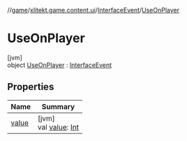 //[game](../../../../index.md)/[xlitekt.game.content.ui](../../index.md)/[InterfaceEvent](../index.md)/[UseOnPlayer](index.md)

# UseOnPlayer

[jvm]\
object [UseOnPlayer](index.md) : [InterfaceEvent](../index.md)

## Properties

| Name | Summary |
|---|---|
| [value](../value.md) | [jvm]<br>val [value](../value.md): [Int](https://kotlinlang.org/api/latest/jvm/stdlib/kotlin/-int/index.html) |
